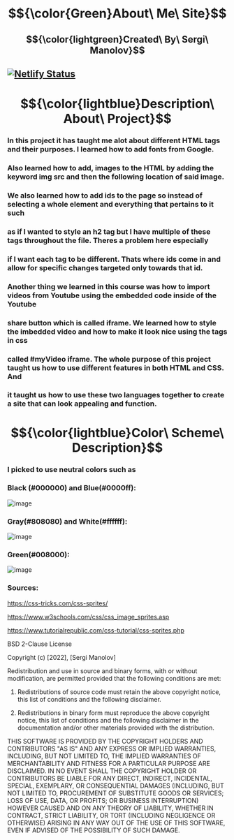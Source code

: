 # $${\color{Green}About\ Me\ Site}$$
##  $${\color{lightgreen}Created\ By\ Sergi\ Manolov}$$
## [![Netlify Status](https://api.netlify.com/api/v1/badges/e06c758d-3f3b-4a86-b0fd-38ddb864e299/deploy-status)](https://app.netlify.com/sites/about-sergi-m/deploys)
#  $${\color{lightblue}Description\ About\ Project}$$
### In this project it has taught me alot about different HTML tags and their purposes. I learned how to add fonts from Google.
### Also learned how to add, images to the HTML by adding the keyword img src and then the following location of said image. 
### We also learned how to add ids to the page so instead of selecting a whole element and everything that pertains to it such 
### as if I wanted to style an h2 tag but I have multiple of these tags throughout the file. Theres a problem here especially
### if I want each tag to be different. Thats where ids come in and allow for specific changes targeted only towards that id.
### Another thing we learned in this course was how to import videos from Youtube using the embedded code inside of the Youtube
### share button which is called iframe. We learned how to style the imbedded video and how to make it look nice using the tags in css
### called #myVideo iframe. The whole purpose of this project taught us how to use different features in both HTML and CSS. And
### it taught us how to use these two languages together to create a site that can look appealing and function.
# $${\color{lightblue}Color\ Scheme\ Description}$$
### I picked to use neutral colors such as 

### Black (#000000) and Blue(#0000ff):
![image](https://user-images.githubusercontent.com/67722057/206270449-ba6983ce-1520-4179-98a1-ee1a69d4d930.png)

### Gray(#808080) and White(#ffffff): 
![image](https://user-images.githubusercontent.com/67722057/206270511-516721cc-297e-48e8-a26f-1fb49fe9aa7f.png)

### Green(#008000):
![image](https://user-images.githubusercontent.com/67722057/206270281-bda72ad7-83aa-43ab-8388-d7bd1244ddd1.png)

### Sources:

https://css-tricks.com/css-sprites/

https://www.w3schools.com/css/css_image_sprites.asp

https://www.tutorialrepublic.com/css-tutorial/css-sprites.php


BSD 2-Clause License

Copyright (c) [2022], [Sergi Manolov]

Redistribution and use in source and binary forms, with or without
modification, are permitted provided that the following conditions are met:

1. Redistributions of source code must retain the above copyright notice, this
   list of conditions and the following disclaimer.

2. Redistributions in binary form must reproduce the above copyright notice,
   this list of conditions and the following disclaimer in the documentation
   and/or other materials provided with the distribution.

THIS SOFTWARE IS PROVIDED BY THE COPYRIGHT HOLDERS AND CONTRIBUTORS "AS IS"
AND ANY EXPRESS OR IMPLIED WARRANTIES, INCLUDING, BUT NOT LIMITED TO, THE
IMPLIED WARRANTIES OF MERCHANTABILITY AND FITNESS FOR A PARTICULAR PURPOSE ARE
DISCLAIMED. IN NO EVENT SHALL THE COPYRIGHT HOLDER OR CONTRIBUTORS BE LIABLE
FOR ANY DIRECT, INDIRECT, INCIDENTAL, SPECIAL, EXEMPLARY, OR CONSEQUENTIAL
DAMAGES (INCLUDING, BUT NOT LIMITED TO, PROCUREMENT OF SUBSTITUTE GOODS OR
SERVICES; LOSS OF USE, DATA, OR PROFITS; OR BUSINESS INTERRUPTION) HOWEVER
CAUSED AND ON ANY THEORY OF LIABILITY, WHETHER IN CONTRACT, STRICT LIABILITY,
OR TORT (INCLUDING NEGLIGENCE OR OTHERWISE) ARISING IN ANY WAY OUT OF THE USE
OF THIS SOFTWARE, EVEN IF ADVISED OF THE POSSIBILITY OF SUCH DAMAGE.

